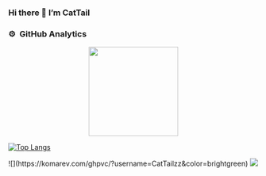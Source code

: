 ### Hi there 👋 I’m CatTail


### ⚙️ &nbsp;GitHub Analytics

<p align="center">
    <img height="180em" src="https://github-readme-stats.vercel.app/api?username=CatTailzz&count_private=true&theme=dracula&show_icons=true&include_all_commits=true"/>
    
<!-- [![Anurag's GitHub stats](https://github-readme-stats.vercel.app/api?username=CatTailzz&count_private=true&theme=dracula&show_icons=true&include_all_commits=true)](https://github.com/anuraghazra/github-readme-stats) -->

[![Top Langs](https://github-readme-stats.vercel.app/api/top-langs/?username=CatTailzz&layout=compact)](https://github.com/anuraghazra/github-readme-stats)
</p>
![](https://komarev.com/ghpvc/?username=CatTailzz&color=brightgreen)

<a href="https://leetcode-cn.com/u/cattailjj/">
    <img src="https://fc.dianhsu.top/lc?user=cattailjj&loc=cn&req=rating">
</a>
